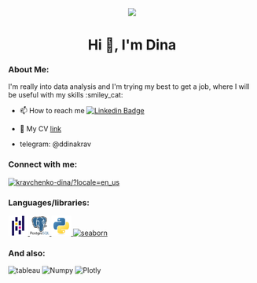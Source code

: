 <div id="header" align="center">
  <img src="https://media.giphy.com/media/hpXdHPfFI5wTABdDx9/giphy.gif" width="100"/>
</div>

<h1 align="center">Hi 👋, I'm Dina</h1>
<h3 align="left"> About Me:</h3>
I'm really into data analysis and I'm trying my best to get a job, where I will be useful with my skills :smiley_cat:

- 📫 How to reach me [![Linkedin Badge](https://img.shields.io/badge/Gmail-D14836?style=for-the-badge&logo=gmail&logoColor=white)](dinakravchenko05@gmail.com)

- 📄 My CV [link](https://disk.yandex.ru/client/disk/cv)

- telegram: @ddinakrav

<h3 align="left">Connect with me:</h3>
<p align="left">
<a href="https://linkedin.com/in/kravchenko-dina/?locale=en_us" target="blank"><img align="center" src="https://raw.githubusercontent.com/rahuldkjain/github-profile-readme-generator/master/src/images/icons/Social/linked-in-alt.svg" alt="kravchenko-dina/?locale=en_us" height="30" width="40" /></a>
</p>

<h3 align="left">Languages/libraries:</h3>
<p align="left"> <a href="https://pandas.pydata.org/" target="_blank" rel="noreferrer"> <img src="https://raw.githubusercontent.com/devicons/devicon/2ae2a900d2f041da66e950e4d48052658d850630/icons/pandas/pandas-original.svg" alt="pandas" width="40" height="40"/> </a> <a href="https://www.postgresql.org" target="_blank" rel="noreferrer"> <img src="https://raw.githubusercontent.com/devicons/devicon/master/icons/postgresql/postgresql-original-wordmark.svg" alt="postgresql" width="40" height="40"/> </a> <a href="https://www.python.org" target="_blank" rel="noreferrer"> <img src="https://raw.githubusercontent.com/devicons/devicon/master/icons/python/python-original.svg" alt="python" width="40" height="40"/> </a> <a href="https://seaborn.pydata.org/" target="_blank" rel="noreferrer"> <img src="https://seaborn.pydata.org/_images/logo-mark-lightbg.svg" alt="seaborn" width="40" height="40"/> </a> </p>
<h3 align="left">And also:</h3>
 <p align="left">  <img src="https://img.shields.io/badge/Tableau-E97627?style=for-the-badge&logo=Tableau&logoColor=white" alt="tableau" width="40" height="40"/> <img src="https://img.shields.io/badge/Numpy-777BB4?style=for-the-badge&logo=numpy&logoColor=white" alt="Numpy" width="40" height="40"/> <img src="https://img.shields.io/badge/Plotly-239120?style=for-the-badge&logo=plotly&logoColor=white" alt="Plotly" width="40" height="40"/>
</p>

